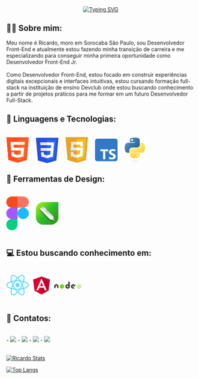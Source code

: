 <div align="center">
  <a href="https://git.io/typing-svg">
    <img src="https://readme-typing-svg.demolab.com?font=Fira+Code&weight=500&size=28&pause=1000&color=4682b4&center=true&vCenter=true&random=false&width=524&lines=Hello+World,+eu+sou+o+Ricardo!+" alt="Typing SVG">
  </a>
</div>

## 👨‍💻 Sobre mim:
Meu nome é Ricardo, moro em Sorocaba São Paulo, sou Desenvolvedor Front-End e atualmente estou fazendo minha transição de carreira e me especializando para conseguir minha primeira oportunidade como Desenvolvedor Front-End Jr.<br>
<br>
Como Desenvolvedor Front-End, estou focado em construir experiências digitais excepcionais e interfaces intuitivas, estou cursando formação full-stack na instituição de ensino Devclub onde estou buscando conhecimento a partir de projetos práticos para me formar em um futuro Desenvolvedor Full-Stack.
<br>

## 🤖 Linguagens e Tecnologias:
<br>
<div style="display: inline-block">
  <img align="center" src="./img/logo-html.png" alt="html-logo" width="60px" style="margin-right: 15px;"/>
  <img align="center" src="./img/logo-css3.png" alt="css-logo" width="60px" style="margin-right: 15px;"/>
  <img align="center" src="./img/logo-javascript.png" alt="javascript-logo" width="60px" style="margin-right: 15px;"/>
  <img align="center" src="./img/logo-typescript.png" alt="typescript-logo" width="60px" style="margin-right: 15px;"/>
  <img align="center" src="./img/logo-python.png" alt="python-logo" width="60px"/>    
</div> 
<br>

## 🎨 Ferramentas de Design:
<br>
<div>
    <img align="center" src="./img/logo-figma.png" alt="figma-logo" width="60px" style="margin-right: 15px;"/>
    <img align="center" src="./img/logo-coreldraw.png" alt="coreldraw-logo" width="60px"/>
</div>
<br>

## 💻 Estou buscando conhecimento em:
<br>
<div>
    <img align="center" src="./img/logo-react.png" alt="react-logo" width="60px" width="20px"/>
    <img align="center" src="./img/logo-angular.png" alt="angular-logo" width="60px" width="20px"/>
    <img align="center" src="./img/logo-nodejs.png" alt="nodejs-logo" width="75px" />
</div>
<br>

## 📱 Contatos:
<br>
  - <a href="mailto:riraphaelusa@gmail.com"><img src="https://img.shields.io/badge/Gmail-D14836?style=for-the-badge&logo=gmail&logoColor=white"/></a>
  - <a href="https://www.facebook.com/ricardo.raphael.75?locale=pt_BR"><img src="https://img.shields.io/badge/Facebook-1877F2?style=for-the-badge&logo=facebook&logoColor=white"/></a>
  - <a href="https://www.instagram.com/ricardoapraphael/"><img src="https://img.shields.io/badge/Instagram-E4405F?style=for-the-badge&logo=instagram&logoColor=white"/></a>
  - <a href="https://www.linkedin.com/in/ricardo-raphael-4771b428b/"><img src="https://img.shields.io/badge/LinkedIn-0077B5?style=for-the-badge&logo=linkedin&logoColor=white"/></a>
<br>
<br> 


[![Ricardo Stats](https://github-readme-stats.vercel.app/api?username=ricardoraphaeltech)](https://github.com/anuraghazra/github-readme-stats)

[![Top Langs](https://github-readme-stats.vercel.app/api/top-langs/?username=ricardoraphaeltech)](https://github.com/anuraghazra/github-readme-stats)
